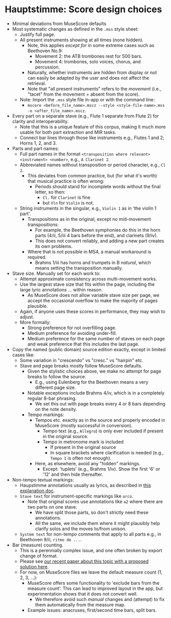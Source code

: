 # Hauptstimme: Score design choices

- Minimal deviations from MuseScore defaults
- Most systematic changes as defined in the `.mss` style sheet:
  - Justify full page.
  - All present instruments showing at all times (none hidden).
    - Note, this applies _except for_ in some extreme cases such as Beethoven No.9:
      - Movement 2: the ATB trombones rest for 500 bars.
      - Movement 4: trombones, solo voices, chorus, and percussion.
    - Naturally, whether instruments are hidden from display or not can easily be adapted by the user and does not affect the retrieval.
    - Note that "all present instruments" refers to the _movement_ (i.e., "tacet" from the movement = absent from the score).
  - Note: Import the `.mss` style file in-app or with the command line:
    - `mscore <before_file_name>.mscz --style <style-file-name>.mss -o <after_file_name>.mscz`.
- Every part on a separate stave (e.g., Flute 1 separate from Flute 2) for clarity and interoperability.
  - Note that this is a unique feature of this corpus, making it much more usable for both part extraction and MIR tasks.  
  - Connect bar lines through those like instruments e.g., Flutes 1 and 2; Horns 1, 2, and 3.
- Parts and part names:
  - Full part names in the format `<transposition where relevant> <instrument> <number>`, e.g., `A Clarinet 2`.
  - Abbreviated names without transposition or period character, e.g., `Cl 2`.
    - This deviates from common practice, but (for what it's worth) that musical practice is often wrong:
      - Periods should stand for incomplete words without the final letter, so then:
        - `Cl.` for `Clarinet` is fine
        - but `Vln` for `Violin` is not.
  - String instruments in the singular, e.g., `Violin 1` as in 'the violin 1 part'.
    - Transpositions as in the original, except no mid-movement transpositions:
      - For example, the Beethoven symphonies do this in the horn parts (4/ii, 5/iii 4 bars before the end), and clarinets (9/iv).
      - This does not convert reliably, and adding a new part creates its own problems.
    - Where that is not possible in MS4, a manual workaround is required.
      - Brahms 1/iii has horns and trumpets in B _natural_, which means setting the transposition manually.
- Stave size. Manually set for each work to:
  - Attempt approximate consistency across multi-movement works.
  - Use the largest stave size that fits within the page, including the large lyric annotations ... within reason.
    - As MuseScore does not allow variable stave size per page, we accept the occasional overflow to make the majority of pages plausible.
  - Again, if anyone uses these scores in performance, they may wish to adjust. 
  - More formally:
    - Strong preference for not overfilling page. 
    - Medium preference for avoiding under-fill. 
    - Medium preference for the same number of staves on each page and weak preference that this includes the last page.
- Copy the named (public domain) source edition exactly, except in limited cases like:
  - Some variation in "crescendo" vs "cresc." vs "hairpin" etc.
  - Stave and page breaks mostly follow MuseScore defaults.
    - Given the stylistic choices above, we make no attempt for page breaks to follow the source.
      - E.g., using Eulenberg for the Beethoven means a very different page size.
    - Notable exceptions include Brahms 4/iv, which is in a completely regular 8-bar phrasing.
      - We set this out with page breaks every 4 or 8 bars depending on the note density.
    - Tempo markings:
      - Tempos etc. exactly as in the source and properly encoded in MuseScore (mostly successful in conversion).
        - Tempo text (e.g., `Allegro`) is only ever included if present in the original source.
        - Tempo in metronome mark is included
          - If present in the original source 
          - In square brackets where clarification is needed (e.g., `Tempo I` is often not enough).
      - Here, as elsewhere, avoid any "hidden" markings.
        - Except: 'tuplets' (e.g., Brahms 1/iv). Show the first '6' or '12' and then hide thereafter.
- Non-tempo textual markings:
  - Haupstimme annotations usually as lyrics, as described in [this explanation doc](./annotation.md).
  - `Stave text` for instrument-specific markings like `arco`.
    - Note that original scores use annotations like `a2` where there are two parts on one stave.
      - We have split those parts, so don't strictly need these annotations.
      - All the same, we include them where it might plausibly help clarify solos and the moves to/from unison.
  - `System text` for non-tempo comments that apply to all parts e.g., in Beethoven 9/ii, `ritmo de ...`.
- Bar (measure) counting. 
  - This is a perennially complex issue, and one often broken by export change of format.
  - Please see [our recent paper about this topic with a proposed solution here](https://dl.acm.org/doi/10.1145/3625135.3625136). 
  - For now, on MuseScore files we leave the default measure count (1, 2, 3, ...):
    - MuseScore offers some functionality to 'exclude bars from the measure count'. This can lead to improved layout in the app, but experimentation shows that it does not convert well.
      - We therefore avoid such _manual_ changes and (attempt) to fix them automatically from the measure map.
    - Example issues: anacruses, first/second time bars, split bars.
